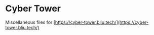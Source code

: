 # Cyber Tower
Miscellaneous files for [https://cyber-tower.bliu.tech/](https://cyber-tower.bliu.tech/)